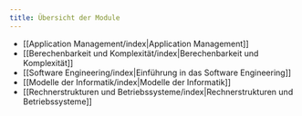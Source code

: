 ```yaml
---
title: Übersicht der Module
---
```

- [[Application Management/index|Application Management]]
- [[Berechenbarkeit und Komplexität/index|Berechenbarkeit und Komplexität]]
- [[Software Engineering/index|Einführung in das Software Engineering]]
- [[Modelle der Informatik/index|Modelle der Informatik]]
- [[Rechnerstrukturen und Betriebssysteme/index|Rechnerstrukturen und Betriebssysteme]]


